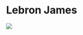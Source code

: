 <!DOCTYPE html>
<html>
<head>
<h1>Lebron James</h1>
<img src="[[url](https://www.google.com/url?sa=i&url=https%3A%2F%2Folympics.com%2Fen%2Fnews%2Flebron-james-career-stats-records-awards-medals&psig=AOvVaw2GaRHKifoqPEkjhOcV4iF5&ust=1695399291820000&source=images&cd=vfe&opi=89978449&ved=0CA0QjRxqFwoTCNCO9teMvIEDFQAAAAAdAAAAABAR)https://www.google.com/url?sa=i&url=https%3A%2F%2Folympics.com%2Fen%2Fnews%2Flebron-james-career-stats-records-awards-medals&psig=AOvVaw2GaRHKifoqPEkjhOcV4iF5&ust=1695399291820000&source=images&cd=vfe&opi=89978449&ved=0CA0QjRxqFwoTCNCO9teMvIEDFQAAAAAdAAAAABAR" ](https://www.usatoday.com/gcdn/presto/2020/01/26/USAT/80802abd-a62b-4420-8e15-ac4bd08c5929-2020-01-25_LeBron1.jpg?crop=2760,1553,x251,y615&width=2760&height=1553&format=pjpg&auto=webp)https://www.usatoday.com/gcdn/presto/2020/01/26/USAT/80802abd-a62b-4420-8e15-ac4bd08c5929-2020-01-25_LeBron1.jpg?crop=2760,1553,x251,y615&width=2760&height=1553&format=pjpg&auto=webp/>

